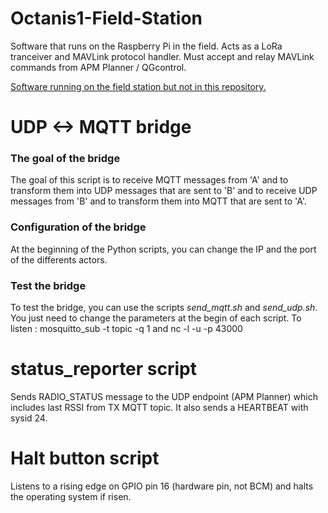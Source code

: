 # Octanis1-Field-Station
Software that runs on the Raspberry Pi in the field. Acts as a LoRa tranceiver and MAVLink protocol handler. Must accept and relay MAVLink commands from APM Planner / QGcontrol.

[Software running on the field station but not in this repository.](http://wiki.octanis.org/orb/fieldbasestation)

UDP <-> MQTT bridge
===============

### The goal of the bridge
The goal of this script is to receive MQTT messages from 'A' and to transform them into UDP messages that are sent to 'B' and to receive UDP messages from 'B' and to transform them into MQTT that are sent to 'A'.

### Configuration of the bridge
At the beginning of the Python scripts, you can change the IP and the port of the differents actors.

### Test the bridge
To test the bridge, you can use the scripts _send\_mqtt.sh_ and _send\_udp.sh_. You just need to change the parameters at the begin of each script.
To listen : mosquitto_sub -t topic -q 1 and nc -l -u -p 43000


status_reporter script
===============
Sends RADIO_STATUS message to the UDP endpoint (APM Planner) which includes last RSSI from TX MQTT topic. It also sends a HEARTBEAT with sysid 24.


Halt button script
===============
Listens to a rising edge on GPIO pin 16 (hardware pin, not BCM) and halts the operating system if risen.


 


